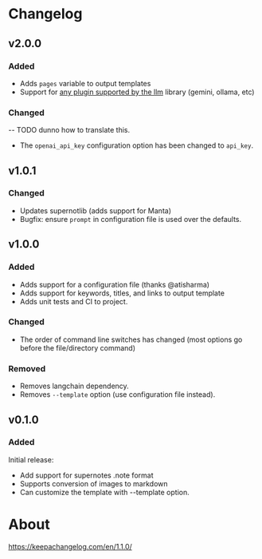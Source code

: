 # Changelog

## v2.0.0

### Added

- Adds `pages` variable to output templates
- Support for [any plugin supported by the llm](https://llm.datasette.io/en/stable/plugins/directory.html#remote-apis)  library (gemini, ollama, etc)

### Changed

-- TODO dunno how to translate this.
- The `openai_api_key` configuration option has been changed to `api_key`.

## v1.0.1

### Changed

- Updates supernotlib (adds support for Manta)
- Bugfix: ensure `prompt` in configuration file is used over the defaults.

## v1.0.0

### Added

- Adds support for a configuration file (thanks @atisharma)
- Adds support for keywords, titles, and links to output template
- Adds unit tests and CI to project.

### Changed

- The order of command line switches has changed (most options go before the file/directory command)

### Removed

- Removes langchain dependency.
- Removes `--template` option (use configuration file instead).

## v0.1.0

### Added

Initial release:
- Add support for supernotes .note format
- Supports conversion of images to markdown
- Can customize the template with --template option.

# About

https://keepachangelog.com/en/1.1.0/
